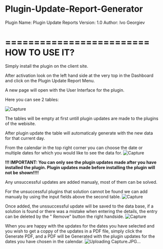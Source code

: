 # Plugin-Update-Report-Generator

Plugin Name: Plugin Update Reports
Version: 1.0
Author: Ivo Georgiev

=========================
    HOW TO USE IT?
=========================

Simply install the plugin on the client site.

After activation look on the left hand side at the very top in the Dashboard and click on the Plugin Update Report Menu. 

A new page will open with the User Interface for the plugin.

Here you can see 2 tables:

![Capture](https://user-images.githubusercontent.com/82714445/200006112-0018c64f-b0df-4d8e-ac27-7121ef25b075.JPG)


The tables will be empty at first untill plugin updates are made to the plugins of the webisite.

After plugin update the table will automaticaly generate with the new data for that current day.

From the calendar in the top right corner you can choose the date or multiple dates for which you would like to see the data for.
![Capture](https://user-images.githubusercontent.com/82714445/200008911-d8b0573d-7777-4978-9099-79cb31ddfe24.JPG)


**!!! IMPORTANT: You can only see the plugin updates made after you have installed the plugin. Plugin updates made before installing the plugin will not be shown!!!!**


Any unsuccessful updates are added manualy, most of them can be solved. 

For the unsuccessful plugins that solution cannot be found we can add manualy by using the input fields above the second table.
![Capture](https://user-images.githubusercontent.com/82714445/200009317-5124e4d1-10a2-4a99-acf8-4e6ba516ef01.JPG)


Once added, the unssuccessful update will be saved to the data base, if a solution is found or there was a mistake when entering the details, the entry can be deleted by the " Remove" button the right handside.
![Capture](https://user-images.githubusercontent.com/82714445/200009987-a3fb7471-f5cf-4742-bd16-ba7b1c09b4d7.JPG)


When you are happy with the updates for the dates you have selected and you wish to get a coppy of the updates in a PDF file, simply click the Generate PDF, and a PDF will be Generated with the plugin updates for the dates you have chosen in the calendar.
![Uploading Capture.JPG…]()

